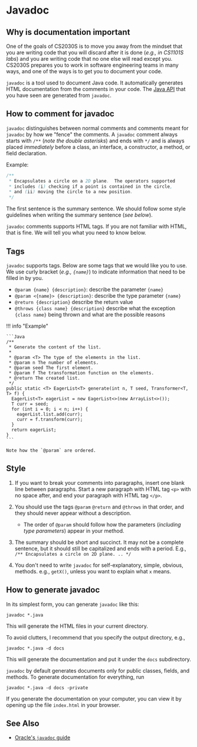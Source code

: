 # Javadoc

## Why is documentation important

One of the goals of CS2030S is to move you away from the mindset that you are writing code that you will discard after it is done (_e.g., in CS1101S labs_) and you are writing code that no one else will read except you.  CS2030S prepares you to work in software engineering teams in many ways, and one of the ways is to get you to document your code.

`javadoc` is a tool used to document Java code.  It automatically generates HTML documentation from the comments in your code.  The [Java API](https://docs.oracle.com/en/java/javase/17/docs/api/index.html) that you have seen are generated from `javadoc`.

## How to comment for javadoc

`javadoc` distinguishes between normal comments and comments meant for `javadoc` by how we "fence" the comments.  A `javadoc` comment always starts with `/**` (_note the double asterisks_) and ends with `*/` and is always placed _immediately_ before a class, an interface, a constructor, a method, or field declaration.

Example:
```Java
/**
 * Encapsulates a circle on a 2D plane.  The operators supported 
 * includes (i) checking if a point is contained in the circle,
 * and (ii) moving the circle to a new position.
 */
```

The first sentence is the summary sentence.  We should follow some style guidelines when writing the summary sentence (_see below_).

`javadoc` comments supports HTML tags.  If you are not familiar with HTML,
that is fine.  We will tell you what you need to know below.

## Tags

`javadoc` supports tags.  Below are some tags that we would like you to use.  We use curly bracket (_e.g., `{name}`_) to indicate information that need to be filled in by you.

- `@param {name} {description}`: describe the parameter `{name}`
- `@param <{name}> {description}`: describe the type parameter `{name}`
- `@return {description}` describe the return value
- `@throws {class name} {description}` describe what the exception `{class name}` being thrown and what are the possible reasons

!!! info "Example"

    ```Java
    /** 
     * Generate the content of the list.
     *
     * @param <T> The type of the elements in the list.
     * @param n The number of elements.
     * @param seed The first element.
     * @param f The transformation function on the elements.
     * @return The created list.
     */
    public static <T> EagerList<T> generate(int n, T seed, Transformer<T, T> f) {
      EagerList<T> eagerList = new EagerList<>(new ArrayList<>());
      T curr = seed;
      for (int i = 0; i < n; i++) {
        eagerList.list.add(curr);
        curr = f.transform(curr);
      }
      return eagerList;
    }
    ```
    
    Note how the `@param` are ordered.

## Style

1. If you want to break your comments into paragraphs, insert one blank line between paragraphs.  Start a new paragraph with HTML tag `<p>` with no space after, and end your paragraph with HTML tag `</p>`.

2. You should use the tags `@param` `@return` and `@throws` in that order, and they should never appear without a description.

    - The order of `@param` should follow how the parameters (_including type parameters_) appear in your method.

3. The summary should be short and succinct.  It may not be a complete sentence, but it should still be capitalized and ends with a period.  E.g., ```/** Encapsulates a circle on 2D plane. .. */```

4. You don't need to write `javadoc` for self-explanatory, simple, obvious, methods.  e.g., `getX()`, unless you want to explain what `x` means.  

## How to generate javadoc

In its simplest form, you can generate `javadoc` like this:

```
javadoc *.java
```

This will generate the HTML files in your current directory.  

To avoid clutters, I recommend that you specify the output directory, e.g.,

```
javadoc *.java -d docs
```

This will generate the documentation and put it under the `docs` subdirectory.

`javadoc` by default generates documents only for public classes, fields, and methods.  To generate documentation for everything, run

```
javadoc *.java -d docs -private
```

If you generate the documentation on your computer, you can view it by opening up the file `index.html` in your browser.

## See Also

- [Oracle's `javadoc` guide](https://docs.oracle.com/en/java/javase/17/javadoc/javadoc.html)
